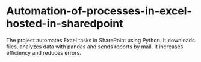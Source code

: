 # Automation-of-processes-in-excel-hosted-in-sharedpoint
The project automates Excel tasks in SharePoint using Python. It downloads files, analyzes data with pandas and sends reports by mail. It increases efficiency and reduces errors.
